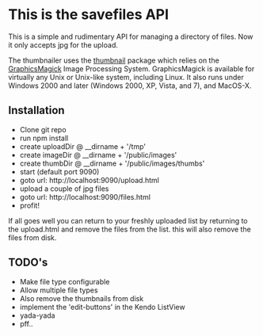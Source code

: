 # This is the savefiles API #
This is a simple and rudimentary API for managing a directory of files.
Now it only accepts jpg for the upload.

The thumbnailer uses the [thumbnail](https://npmjs.org/package/thumbnail) package which relies on the [GraphicsMagick](http://www.graphicsmagick.org) Image Processing System. GraphicsMagick is available for virtually any Unix or Unix-like system, including Linux. It also runs under Windows 2000 and later (Windows 2000, XP, Vista, and 7), and MacOS-X.

## Installation ##
- Clone git repo
- run npm install
- create uploadDir @ __dirname + '/tmp'
- create imageDir @ __dirname + '/public/images'
- create thumbDir @ __dirname + '/public/images/thumbs'
- start (default port 9090)
- goto url: http://localhost:9090/upload.html
- upload a couple of jpg files
- goto url: http://localhost:9090/files.html
- profit!

If all goes well you can return to your freshly uploaded list by returning to the upload.html and remove the files from the list. this will also remove the files from disk.

## TODO's ##
- Make file type configurable
- Allow multiple file types
- Also remove the thumbnails from disk
- implement the 'edit-buttons' in the Kendo ListView
- yada-yada
- pff..


